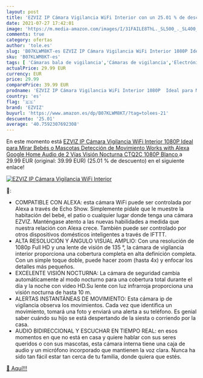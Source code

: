```yaml
---
layout: post
title: 'EZVIZ IP Cámara Vigilancia WiFi Interior con un 25.01 % de descuento'
date: 2021-07-27 17:42:01
image: 'https://m.media-amazon.com/images/I/31FAILE8ThL._SL500_._SL400_.jpg'
comments: true
category: ofertas
author: 'tole.es'
slug: 'B07KLWM8KT-es EZVIZ IP Cámara Vigilancia WiFi Interior 1080P Ideal para...'
sku: 'B07KLWM8KT-es'
tags: [ 'Cámaras bala de vigilancia','Cámaras de vigilancia','Electrónica','Fotografía y videocámaras','alexa','ezviz','google','home', ]
actualPrice: 29.99 EUR
currency: EUR
price: 29.99
comparePrice: 39.99 EUR
prodname: 'EZVIZ IP Cámara Vigilancia WiFi Interior 1080P  Ideal para Mirar Bebés o Mascotas  Detección de Movimiento  Works with Alexa Google Home  Audio de 2 Vías  Visión Nocturna CTQ2C 1080P  Blanco '
country: 'es'
flag: '🇪🇸'
brand: 'EZVIZ'
buyurl: 'https://www.amazon.es/dp/B07KLWM8KT/?tag=tolees-21'
descuento: '25.01'
average: '40.7592307692308'
---
```


En este momento está [EZVIZ IP Cámara Vigilancia WiFi Interior 1080P  Ideal para Mirar Bebés o Mascotas  Detección de Movimiento  Works with Alexa Google Home  Audio de 2 Vías  Visión Nocturna CTQ2C 1080P  Blanco ](https://www.amazon.es/dp/B07KLWM8KT/?tag=tolees-21) a 29.99 EUR (original: 39.99 EUR) (25.01 %  de descuento) en el siguiente enlace!

[![EZVIZ IP Cámara Vigilancia WiFi Interior](https://m.media-amazon.com/images/I/31FAILE8ThL._SL500_._SL400_.jpg)](https://www.amazon.es/dp/B07KLWM8KT/?tag=tolees-21)

🔎:

- COMPATIBLE CON ALEXA: esta cámara WiFi puede ser controlada por Alexa a través de Echo Show. Simplemente pídale que le muestre la habitación del bebé, el patio o cualquier lugar donde tenga una cámara EZVIZ. Manténgase atento a las nuevas habilidades a medida que nuestra relación con Alexa crece. También puede ser controlado por otros dispositivos domésticos inteligentes a través de IFTTT.
- ALTA RESOLUCIÓN Y ÁNGULO VISUAL AMPLIO: Con una resolución de 1080p Full HD y una lente de visión de 135 °, la cámara de vigilancia interior proporciona una cobertura completa en alta definición completa. Con un simple toque doble, puede hacer zoom (hasta 4x) y enfocar los detalles más pequeños.
- EXCELENTE VISIÓN NOCTURNA: La cámara de seguridad cambia automáticamente al modo nocturno para una cobertura total durante el día y la noche con video HD.Su lente con luz infrarroja proporciona una visión nocturna de hasta 10 m.
- ALERTAS INSTANTÁNEAS DE MOVIMIENTO: Esta cámara ip de vigilancia observa los movimientos. Cada vez que identifica un movimiento, tomará una foto y enviará una alerta a su teléfono. Es genial saber cuándo su hijo se está despertando de la siesta o corriendo por la casa.
- AUDIO BIDIRECCIONAL Y ESCUCHAR EN TIEMPO REAL: en esos momentos en que no está en casa y quiere hablar con sus seres queridos o con sus mascotas, esta cámara interna tiene una caja de audio y un micrófono incorporado que mantienen la voz clara. Nunca ha sido tan fácil estar tan cerca de tu familia, donde quiera que estés.

[🛒 Aquí!!!](https://www.amazon.es/dp/B07KLWM8KT/?tag=tolees-21)
